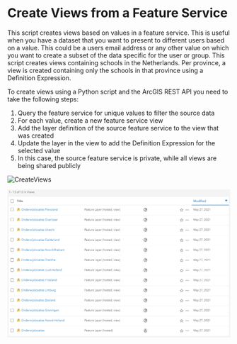 # Create Views from a Feature Service

This script creates views based on values in a feature service. This is useful when you have a dataset that you want to present to different users based on a value. This could be a users email address or any other value on which you want to create a subset of the data specific for the user or group. This script creates views containing schools in the Netherlands. Per province, a view is created containing only the schools in that province using a Definition Expression. 

To create views using a Python script and the ArcGIS REST API you need to take the following steps:

1. Query the feature service for unique values to filter the source data
2. For each value, create a new feature service view
3. Add the layer definition of the source feature service to the view that was created
4. Update the layer in the view to add the Definition Expression for the selected value
5. In this case, the source feature service is private, while all views are being shared publicly

![CreateViews](../images/20210527_Screenshot_CreateViews.jpg)<br/>

![ViewsInOnline](../images/views_in_online.png)<br/>